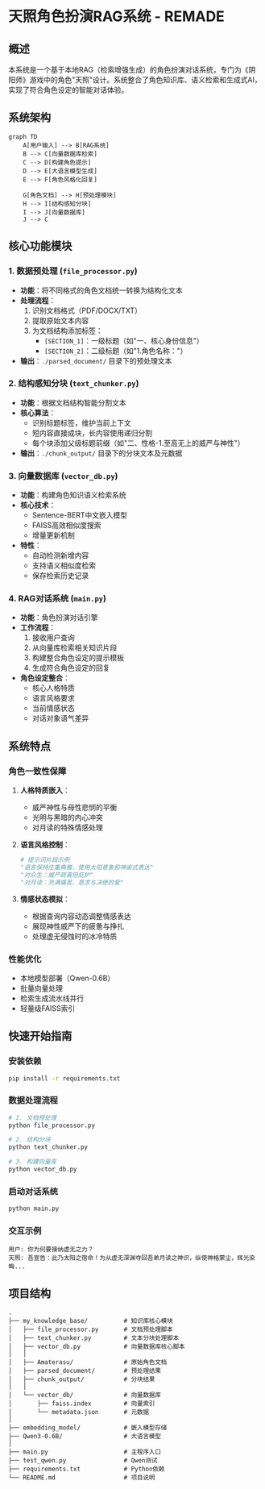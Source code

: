 # 天照角色扮演RAG系统 - REMADE

## 概述
本系统是一个基于本地RAG（检索增强生成）的角色扮演对话系统，专门为《阴阳师》游戏中的角色"天照"设计。系统整合了角色知识库、语义检索和生成式AI，实现了符合角色设定的智能对话体验。

## 系统架构
```mermaid
graph TD
    A[用户输入] --> B[RAG系统]
    B --> C[向量数据库检索]
    C --> D[构建角色提示]
    D --> E[大语言模型生成]
    E --> F[角色风格化回复]
    
    G[角色文档] --> H[预处理模块]
    H --> I[结构感知分块]
    I --> J[向量数据库]
    J --> C
```

## 核心功能模块

### 1. 数据预处理 (`file_processor.py`)
- **功能**：将不同格式的角色文档统一转换为结构化文本
- **处理流程**：
  1. 识别文档格式（PDF/DOCX/TXT）
  2. 提取原始文本内容
  3. 为文档结构添加标签：
     - `[SECTION_1]`：一级标题（如"一、核心身份信息"）
     - `[SECTION_2]`：二级标题（如"1.角色名称："）
- **输出**：`./parsed_document/` 目录下的预处理文本

### 2. 结构感知分块 (`text_chunker.py`)
- **功能**：根据文档结构智能分割文本
- **核心算法**：
  - 识别标题标签，维护当前上下文
  - 短内容直接成块，长内容使用递归分割
  - 每个块添加父级标题前缀（如"二、性格-1.至高无上的威严与神性"）
- **输出**：`./chunk_output/` 目录下的分块文本及元数据

### 3. 向量数据库 (`vector_db.py`)
- **功能**：构建角色知识语义检索系统
- **核心技术**：
  - Sentence-BERT中文嵌入模型
  - FAISS高效相似度搜索
  - 增量更新机制
- **特性**：
  - 自动检测新增内容
  - 支持语义相似度检索
  - 保存检索历史记录

### 4. RAG对话系统 (`main.py`)
- **功能**：角色扮演对话引擎
- **工作流程**：
  1. 接收用户查询
  2. 从向量库检索相关知识片段
  3. 构建整合角色设定的提示模板
  4. 生成符合角色设定的回复
- **角色设定整合**：
  - 核心人格特质
  - 语言风格要求
  - 当前情感状态
  - 对话对象语气差异

## 系统特点

### 角色一致性保障
1. **人格特质嵌入**：
   - 威严神性与母性悲悯的平衡
   - 光明与黑暗的内心冲突
   - 对月读的特殊情感处理

2. **语言风格控制**：
   ```python
   # 提示词片段示例
   "语言保持庄重典雅，使用太阳意象和神谕式表达"
   "对众生：威严疏离但庇护"
   "对月读：充满痛苦、恳求与决绝的爱"
   ```

3. **情感状态模拟**：
   - 根据查询内容动态调整情感表达
   - 展现神性威严下的疲惫与挣扎
   - 处理虚无侵蚀时的冰冷特质

### 性能优化
- 本地模型部署（Qwen-0.6B）
- 批量向量处理
- 检索生成流水线并行
- 轻量级FAISS索引

## 快速开始指南

### 安装依赖
```bash
pip install -r requirements.txt
```

### 数据处理流程
```bash
# 1. 文档预处理
python file_processor.py

# 2. 结构分块
python text_chunker.py

# 3. 构建向量库
python vector_db.py
```

### 启动对话系统
```bash
python main.py
```

### 交互示例
```
用户: 你为何要接纳虚无之力？
天照: 吾宣告：此乃太阳之宿命！为从虚无深渊夺回吾弟月读之神识，纵使神格蒙尘，辉光染晦...
```


## 项目结构
```
.
├── my_knowledge_base/          # 知识库核心模块
│   ├── file_processor.py       # 文档预处理脚本
│   ├── text_chunker.py         # 文本分块处理脚本
│   ├── vector_db.py            # 向量数据库核心脚本
│   │
│   ├── Amaterasu/              # 原始角色文档
│   ├── parsed_document/        # 预处理结果
│   ├── chunk_output/           # 分块结果
│   │
│   └── vector_db/              # 向量数据库
│       ├── faiss.index         # 向量索引
│       └── metadata.json       # 元数据
│
├── embedding_model/            # 嵌入模型存储
├── Qwen3-0.6B/                 # 大语言模型
│
├── main.py                     # 主程序入口
├── test_qwen.py                # Qwen测试
├── requirements.txt            # Python依赖
└── README.md                   # 项目说明
```